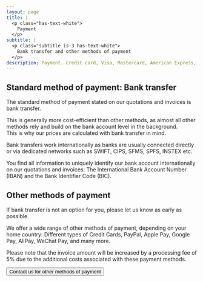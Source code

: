 ```yaml
---
layout: page
title: |
  <p class="has-text-white">
    Payment
  </p>
subtitle: |
  <p class="subtitle is-3 has-text-white">
    Bank transfer and other methods of payment
  </p>
description: Payment. Credit card, Visa, Mastercard, American Express, Discover, Diners Club, China UnionPay. Cartes Bancaires. Apple Pay. Google Pay. BLIK. Bancontact. EPS. Giropay. iDEAL. P24, Przelewy24. Alipay. WeChat Pay. Link. MobilePay. PayPal. Swish.
---
```

## Standard method of payment: Bank transfer
The standard method of payment stated on our quotations and invoices is bank transfer.

This is generally more cost-efficient than other methods, as almost all other methods rely and build on the bank account level in the background.<br>This is why our prices are calculated with bank transfer in mind.

Bank transfers work internationally as banks are usually connected directly or via dedicated networks such as SWIFT, CIPS, SFMS, SPFS, INSTEX etc.

You find all information to uniquely identify our bank account internationally on our quotations and invoices: The International Bank Account Number (IBAN) and the Bank Identifier Code (BIC).

## Other methods of payment
If bank transfer is not an option for you, please let us know as early as possible.

We offer a wide range of other methods of payment, depending on your home country: Different types of Credit Cards, PayPal, Apple Pay, Google Pay, AliPay, WeChat Pay, and many more.

Please note that the invoice amount will be increased by a processing fee of 5% due to the additional costs associated with these payment methods.

<a href="mailto:welcome@explicitconsulting.at"><button class="button is-link is-normal is-responsive is-hover">Contact us for other methods of payment</button></a>
